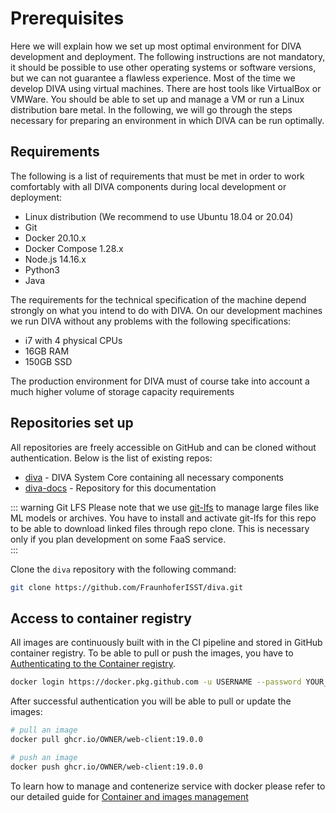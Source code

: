 # Prerequisites

Here we will explain how we set up most optimal environment for DIVA development and deployment. The following instructions are not mandatory,
it should be possible to use other operating systems or software versions, but we can not guarantee a flawless experience. Most of the time we 
develop DIVA using virtual machines. There are host tools like VirtualBox or VMWare. You should be able to set up and manage a VM or run 
a Linux distribution bare metal. In the following, we will go through the steps necessary for preparing an environment 
in which DIVA can be run optimally.

## Requirements

The following is a list of requirements that must be met in order to work comfortably with all DIVA components during 
local development or deployment:

+ Linux distribution (We recommend to use Ubuntu 18.04 or 20.04)
+ Git
+ Docker 20.10.x
+ Docker Compose 1.28.x
+ Node.js 14.16.x
+ Python3
+ Java

The requirements for the technical specification of the machine depend strongly on what you intend to do with DIVA.
On our development machines we run DIVA without any problems with the following specifications:
+ i7 with 4 physical CPUs
+ 16GB RAM
+ 150GB SSD

The production environment for DIVA must of course take into account a much higher volume of storage capacity requirements

## Repositories set up

All repositories are freely accessible on GitHub and can be cloned without authentication. Below is the list of 
existing repos:

+ [diva](https://github.com/FraunhoferISST/diva) - DIVA System Core containing all necessary components
+ [diva-docs](https://github.com/FraunhoferISST/diva-docs) - Repository for this documentation 

::: warning Git LFS
Please note that we use [git-lfs](https://git-lfs.github.com/) to manage large files like ML models or archives. You have
to install and activate git-lfs for this repo to be able to download linked files through repo clone.
This is necessary only if you plan development on some FaaS service.  
:::

Clone the `diva` repository with the following command: 

```bash
git clone https://github.com/FraunhoferISST/diva.git
```

## Access to container registry

All images are continuously built with in the CI 
pipeline and stored in GitHub container registry. To be able to pull or push the images, you have to 
[Authenticating to the Container registry](https://docs.github.com/en/packages/working-with-a-github-packages-registry/working-with-the-container-registry#authenticating-to-the-container-registry).

```bash
docker login https://docker.pkg.github.com -u USERNAME --password YOUR_TOKEN
```

After successful authentication you will be able to pull or update the images:

```bash
# pull an image
docker pull ghcr.io/OWNER/web-client:19.0.0

# push an image
docker push ghcr.io/OWNER/web-client:19.0.0
```

To learn how to manage and contenerize service with docker please refer to our detailed guide for 
[Container and images management](./docker.md#container-and-images-management)